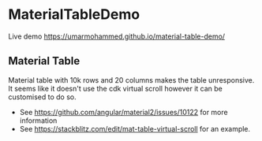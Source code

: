 # MaterialTableDemo

Live demo https://umarmohammed.github.io/material-table-demo/

## Material Table

Material table with 10k rows and 20 columns makes the table unresponsive. It seems like it doesn't use the cdk virtual scroll however it can be customised to do so.

- See https://github.com/angular/material2/issues/10122 for more information
- See https://stackblitz.com/edit/mat-table-virtual-scroll for an example.

